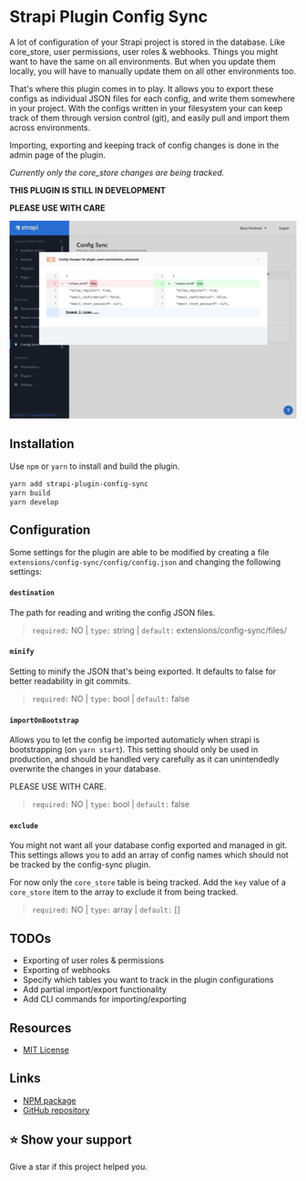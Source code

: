 # Strapi Plugin Config Sync

A lot of configuration of your Strapi project is stored in the database. Like core_store, user permissions, user roles & webhooks. Things you might want to have the same on all environments. But when you update them locally, you will have to manually update them on all other environments too.

That's where this plugin comes in to play. It allows you to export these configs as individual JSON files for each config, and write them somewhere in your project. With the configs written in your filesystem your can keep track of them through version control (git), and easily pull and import them across environments.

Importing, exporting and keeping track of config changes is done in the admin page of the plugin.

*Currently only the core_store changes are being tracked.*

**THIS PLUGIN IS STILL IN DEVELOPMENT**

**PLEASE USE WITH CARE**

![Strapi config-sync changes](.github/config-diff.png)

## Installation

Use `npm` or `yarn` to install and build the plugin.

	yarn add strapi-plugin-config-sync
	yarn build
	yarn develop

## Configuration
Some settings for the plugin are able to be modified by creating a file `extensions/config-sync/config/config.json` and changing the following settings:

#### `destination`

The path for reading and writing the config JSON files.

> `required:` NO | `type:` string | `default:` extensions/config-sync/files/

#### `minify`

Setting to minify the JSON that's being exported. It defaults to false for better readability in git commits.

> `required:` NO | `type:` bool | `default:` false

#### `importOnBootstrap`

Allows you to let the config be imported automaticly when strapi is bootstrapping (on `yarn start`). This setting should only be used in production, and should be handled very carefully as it can unintendedly overwrite the changes in your database.

PLEASE USE WITH CARE.

> `required:` NO | `type:` bool | `default:` false

#### `exclude`

You might not want all your database config exported and managed in git. This settings allows you to add an array of config names which should not be tracked by the config-sync plugin.

For now only the `core_store` table is being tracked. Add the `key` value of a `core_store` item to the array to exclude it from being tracked.

> `required:` NO | `type:` array | `default:` []

## TODOs
- Exporting of user roles & permissions
- Exporting of webhooks
- Specify which tables you want to track in the plugin configurations
- Add partial import/export functionality
- Add CLI commands for importing/exporting

## Resources

- [MIT License](LICENSE.md)

## Links

- [NPM package](https://www.npmjs.com/package/strapi-plugin-config-sync)
- [GitHub repository](https://github.com/boazpoolman/strapi-plugin-config-sync)

## ⭐️ Show your support

Give a star if this project helped you.
